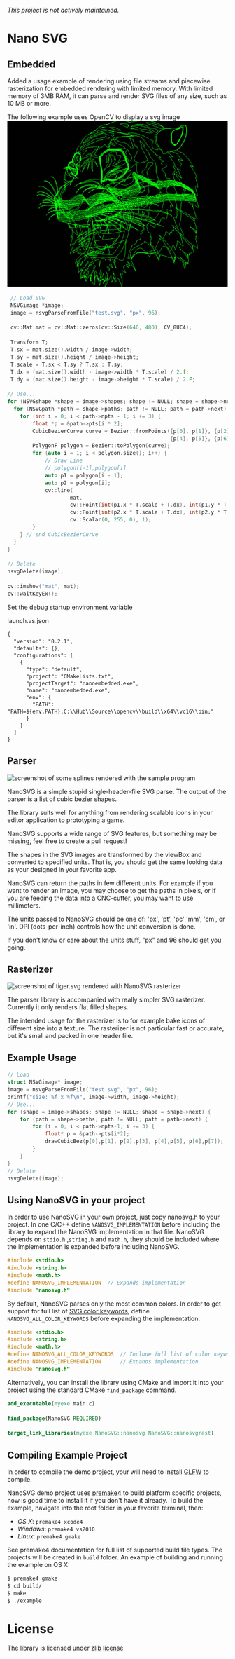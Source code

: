 *This project is not actively maintained.*

Nano SVG
==========

## Embedded
Added a usage example of rendering using file streams and piecewise rasterization for embedded rendering with limited memory.
With limited memory of 3MB RAM, it can parse and render SVG files of any size, such as 10 MB or more.

The following example uses OpenCV to display a svg image
![screenshot of some splines rendered with the sample program](/example/screenshot-3.jpg?raw=true)
```cpp
 // Load SVG
 NSVGimage *image;
 image = nsvgParseFromFile("test.svg", "px", 96);

 cv::Mat mat = cv::Mat::zeros(cv::Size(640, 480), CV_8UC4);

 Transform T;
 T.sx = mat.size().width / image->width;
 T.sy = mat.size().height / image->height;
 T.scale = T.sx < T.sy ? T.sx : T.sy;
 T.dx = (mat.size().width - image->width * T.scale) / 2.f;
 T.dy = (mat.size().height - image->height * T.scale) / 2.F;

// Use...
for (NSVGshape *shape = image->shapes; shape != NULL; shape = shape->next) {
  for (NSVGpath *path = shape->paths; path != NULL; path = path->next) {
    for (int i = 0; i < path->npts - 1; i += 3) {
        float *p = &path->pts[i * 2];
        CubicBezierCurve curve = Bezier::fromPoints({p[0], p[1]}, {p[2], p[3]},
                                                    {p[4], p[5]}, {p[6], p[7]});
        PolygonF polygon = Bezier::toPolygon(curve);
        for (auto i = 1; i < polygon.size(); i++) {
            // Draw Line
            // polygon[i-1],polygon[i]
            auto p1 = polygon[i - 1];
            auto p2 = polygon[i];
            cv::line(
                    mat,
                    cv::Point{int(p1.x * T.scale + T.dx), int(p1.y * T.scale + T.dy)},
                    cv::Point{int(p2.x * T.scale + T.dx), int(p2.y * T.scale + T.dy)},
                    cv::Scalar(0, 255, 0), 1);
        }
    } // end CubicBezierCurve
  }
}

// Delete
nsvgDelete(image);

cv::imshow("mat", mat);
cv::waitKeyEx();
```

Set the debug startup environment variable

launch.vs.json
```
{
  "version": "0.2.1",
  "defaults": {},
  "configurations": [
    {
      "type": "default",
      "project": "CMakeLists.txt",
      "projectTarget": "nanoembedded.exe",
      "name": "nanoembedded.exe",
      "env": {
        "PATH": "PATH=${env.PATH};C:\\Hub\\Source\\opencv\\build\\x64\\vc16\\bin;"
      }
    }
  ]
}
```

## Parser

![screenshot of some splines rendered with the sample program](/example/screenshot-1.png?raw=true)

NanoSVG is a simple stupid single-header-file SVG parse. The output of the parser is a list of cubic bezier shapes.

The library suits well for anything from rendering scalable icons in your editor application to prototyping a game.

NanoSVG supports a wide range of SVG features, but something may be missing, feel free to create a pull request!

The shapes in the SVG images are transformed by the viewBox and converted to specified units.
That is, you should get the same looking data as your designed in your favorite app.

NanoSVG can return the paths in few different units. For example if you want to render an image, you may choose
to get the paths in pixels, or if you are feeding the data into a CNC-cutter, you may want to use millimeters. 

The units passed to NanoSVG should be one of: 'px', 'pt', 'pc' 'mm', 'cm', or 'in'.
DPI (dots-per-inch) controls how the unit conversion is done.

If you don't know or care about the units stuff, "px" and 96 should get you going.

## Rasterizer

![screenshot of tiger.svg rendered with NanoSVG rasterizer](/example/screenshot-2.png?raw=true)

The parser library is accompanied with really simpler SVG rasterizer. Currently it only renders flat filled shapes.

The intended usage for the rasterizer is to for example bake icons of different size into a texture. The rasterizer is not particular fast or accurate, but it's small and packed in one header file.


## Example Usage

``` C
// Load
struct NSVGimage* image;
image = nsvgParseFromFile("test.svg", "px", 96);
printf("size: %f x %f\n", image->width, image->height);
// Use...
for (shape = image->shapes; shape != NULL; shape = shape->next) {
	for (path = shape->paths; path != NULL; path = path->next) {
		for (i = 0; i < path->npts-1; i += 3) {
			float* p = &path->pts[i*2];
			drawCubicBez(p[0],p[1], p[2],p[3], p[4],p[5], p[6],p[7]);
		}
	}
}
// Delete
nsvgDelete(image);
```

## Using NanoSVG in your project

In order to use NanoSVG in your own project, just copy nanosvg.h to your project.
In one C/C++ define `NANOSVG_IMPLEMENTATION` before including the library to expand the NanoSVG implementation in that file.
NanoSVG depends on `stdio.h` ,`string.h` and `math.h`, they should be included where the implementation is expanded before including NanoSVG. 

``` C
#include <stdio.h>
#include <string.h>
#include <math.h>
#define NANOSVG_IMPLEMENTATION	// Expands implementation
#include "nanosvg.h"
```

By default, NanoSVG parses only the most common colors. In order to get support for full list of [SVG color keywords](http://www.w3.org/TR/SVG11/types.html#ColorKeywords), define `NANOSVG_ALL_COLOR_KEYWORDS` before expanding the implementation.

``` C
#include <stdio.h>
#include <string.h>
#include <math.h>
#define NANOSVG_ALL_COLOR_KEYWORDS	// Include full list of color keywords.
#define NANOSVG_IMPLEMENTATION		// Expands implementation
#include "nanosvg.h"
```

Alternatively, you can install the library using CMake and import it into your project using the standard CMake `find_package` command.

```CMake
add_executable(myexe main.c)

find_package(NanoSVG REQUIRED)

target_link_libraries(myexe NanoSVG::nanosvg NanoSVG::nanosvgrast)
```

## Compiling Example Project

In order to compile the demo project, your will need to install [GLFW](http://www.glfw.org/) to compile.

NanoSVG demo project uses [premake4](http://industriousone.com/premake) to build platform specific projects, now is good time to install it if you don't have it already. To build the example, navigate into the root folder in your favorite terminal, then:

- *OS X*: `premake4 xcode4`
- *Windows*: `premake4 vs2010`
- *Linux*: `premake4 gmake`

See premake4 documentation for full list of supported build file types. The projects will be created in `build` folder. An example of building and running the example on OS X:

```bash
$ premake4 gmake
$ cd build/
$ make
$ ./example
```

# License

The library is licensed under [zlib license](LICENSE.txt)
